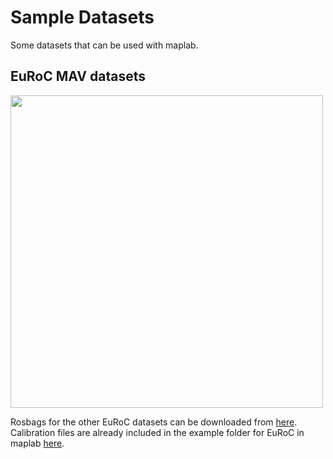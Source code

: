 # Sample Datasets

Some datasets that can be used with maplab.

## EuRoC MAV datasets
<img src="https://github.com/ethz-asl/maplab/wiki/images/multi-map-initial.png" width="500">

Rosbags for the other EuRoC datasets can be downloaded from [here](http://projects.asl.ethz.ch/datasets/doku.php?id=kmavvisualinertialdatasets). Calibration files are already included in the example folder for EuRoC in maplab [here](https://github.com/ethz-asl/maplab/blob/master/applications/maplab-node/launch/euroc/calib/euroc.yaml).

